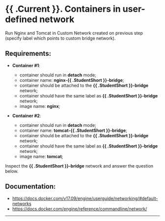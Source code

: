 # {{ .Current }}. Containers in user-defined network

Run Nginx and Tomcat in Custom Network created on previous step (specify label which points to
custom bridge network).  
  

## Requirements:
- **Container #1**:
  - container should run in **detach** mode;
  - container name: **nginx-{{ .StudentShort }}-bridge**;
  - container should be attached to the **{{ .StudentShort }}-bridge** network;
  - container should have the same label as **{{ .StudentShort }}-bridge** network;
  - image name: **nginx**;

- **Container #2**:
  - container should run in **detach** mode;
  - container name: **tomcat-{{ .StudentShort }}-bridge**;
  - container should be attached to the **{{ .StudentShort }}-bridge** network;
  - container should have the same label as **{{ .StudentShort }}-bridge** network;
  - image name: **tomcat**;
  

Inspect the **{{ .StudentShort }}-bridge** network and answer the question below.  

## Documentation:
- https://docs.docker.com/v17.09/engine/userguide/networking/#default-networks
- https://docs.docker.com/engine/reference/commandline/network/

---